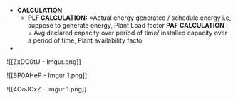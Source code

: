 - **CALCULATION**
    - **PLF CALCULATION:** =Actual energy generated / schedule energy i.e, suppose to generate energy, Plant Load factor **PAF CALCULATION** : = Avg declared capacity over period of time/ installed capacity over a period of time, Plant availability facto
- 
![[ZxDG0tU - Imgur.png]]

![[BP0AHeP - Imgur 1.png]]





![[4OoJCxZ - Imgur 1.png]]